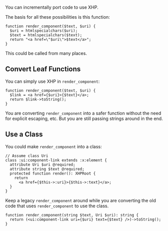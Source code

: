 You can incrementally port code to use XHP.

The basis for all these possibilities is this function:

```Hack
function render_component($text, $uri) {
  $uri = htmlspecialchars($uri);
  $text = htmlspecialchars($text);
  return "<a href=\"$uri\">$text</a>";
}
```

This could be called from many places.

## Convert Leaf Functions

You can simply use XHP in `render_component`:

```Hack
function render_component($text, $uri) {
  $link = <a href={$uri}>{$text}</a>;
  return $link->toString();
}
```

You are converting `render_component` into a safer function without the need for explicit escaping, etc. But you are still passing
strings around in the end.

## Use a Class

You could make `render_component` into a class:

```Hack
// Assume class Uri
class :ui:component-link extends :x:element {
  attribute Uri $uri @required;
  attribute string $text @required;
  protected function render(): XHPRoot {
    return
      <a href={$this->:uri}>{$this->:text}</a>;
  }
}
```

Keep a legacy `render_component` around while you are converting the old code that uses `render_component` to use the class.

```Hack
function render_component(string $text, Uri $uri): string {
  return (<ui:component-link uri={$uri} text={$text} />)->toString();
}
```
